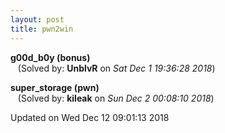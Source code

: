 ```yaml
---
layout: post
title: pwn2win
---
```


<!--break-->

**g00d_b0y (bonus)**  
&nbsp;&nbsp;&nbsp;(Solved by: **UnblvR** on _Sat Dec  1 19:36:28 2018_)  
  
**super_storage (pwn)**  
&nbsp;&nbsp;&nbsp;(Solved by: **kileak** on _Sun Dec  2 00:08:10 2018_)  
  


Updated on Wed Dec 12 09:01:13 2018
